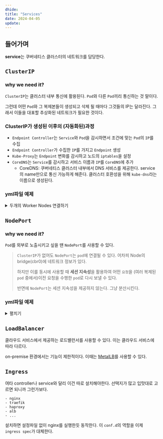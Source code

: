 ```yaml
---
dhide:
title: "Services"
date: 2024-04-05
update:
---
```


## 들어가며

**service**는 쿠버네티스 클러스터의 네트워크를 담당한다.

## `ClusterIP`

### why we need it?

`ClusterIP`는 클러스터 내부 통신에 활용된다. `Pod`와 다른 `Pod`끼리 통신하는 것 말이다.

그런데 어떤 `Pod`와 그 복제본들이 생성되고 삭제 될 때마다 그것들의 IP는 달라진다. 그래서 이들을 대표할 추상화된 네트워크가 필요한 것이다.

### ClusterIP가 생성된 이후의 (자동화된)과정

- `Endpoint Controller`는 `Service`와 `Pod`을 감시하면서 조건에 맞는 `Pod`의 `IP`를 수집
- `Endpoint Controller`가 수집한 `IP`를 가지고 `Endpoint` 생성
- `Kube-Proxy`는 `Endpoint` 변화를 감시하고 노드의 `iptables`을 설정
- `CoreDNS`는 `Service`를 감시하고 서비스 이름과 `IP`를 `CoreDNS`에 추가
  - CoreDNS: 쿠버네티스 클러스터 내부에서 DNS 서비스를 제공한다. service의 name만으로 통신 가능하게 해준다. 클러스터 호환성을 위해 `kube-dns`라는 이름으로 생성된다.

### yml파일 예제

<details>
  <summary>두개의 Worker Nodes 연결하기</summary>

```yaml
apiVersion: apps/v1
kind: Deployment
metadata:
name: redis
spec:
selector:
  matchLabels:
    app: counter
    tier: db
template:
  metadata:
    labels:
      app: counter
      tier: db
  spec:
    containers:
      - name: redis
        image: redis
        ports:
          - containerPort: 6379
            protocol: TCP

# 구분선을 통해 여러 Resource를 생성할 수 있다.
# 하나의 파일 안에있는 여러 Resource가 서로 연관되어야 하는 것은 아니다.
---
apiVersion: v1
kind: Service
metadata:
name: redis
spec:
# type이 비었을 경우 기본값은 ClusterIP
ports:
  - port: 6379
    protocol: TCP
selector:
  app: counter
  tier: db

---
apiVersion: apps/v1
kind: Deployment
metadata:
name: counter
spec:
selector:
  matchLabels:
    app: counter
    tier: app
template:
  metadata:
    labels:
      app: counter
      tier: app
  spec:
    containers:
      - name: counter
        image: ghcr.io/subicura/counter:latest
        env:
          - name: REDIS_HOST
            value: "redis" # Service의 이름으로 통신할 수 있다. CoreDNS가 Service 이름을 IP로 변환해준다.
          - name: REDIS_PORT
            value: "6379"
```

</details>

## `NodePort`

### why we need it?

`Pod`를 외부로 노출시키고 싶을 땐 `NodePort`를 사용할 수 있다.

> `ClusterIP`가 없어도 `NodePort`는 `pod`에 연결될 수 있다. 어차피 Node의 bridge(cbr0)에 네트워크 정보가 있다.
>
> 하지만 이를 동시에 사용할 때 **세션 지속성**을 활용하여 어떤 `요청`을 (여러 복제된 `pod` 중에서)이전 요청을 수행한 `pod`로 다시 보낼 수 있다.
>
> 반면에 `NodePort`는 세션 지속성을 제공하지 않는다. 그냥 분산시킨다.

### yml파일 예제

<details>
<summary>펼치기</summary>

```yaml
apiVersion: v1
kind: Service
metadata:
  name: counter-np
spec:
  type: NodePort # Service Resource의 타입을 지정
  ports:
    - port: 3000 # 외부에 노출될 포트
      protocol: TCP
      nodePort: 31000 # 목적지 포트, 30000~32767 사이의 포트를 사용할 수 있고, 지정하지 않으면 이 범위에서 랜덤으로 할당된다.
  selector: # 어떤 pod를 노출시킬지 선택
    app: counter
    tier: app
```

</details>

## `LoadBalancer`

클라우드 서비스에서 제공하는 로드밸런서를 사용할 수 있다. 이는 클라우드 서비스에 따라 다르다.

on-premise 환경에서는 기능이 제한적이다. 이때는 [MetalLB](https://github.com/metallb/metallb)를 사용할 수 있다.

## `Ingress`

여타 controller나 service와 달리 이건 따로 설치해야한다. 선택지가 많고 입맛대로 고르면 되니까 그런가보다.

    - nginx
    - traefik
    - haproxy
    - alb
    - ...

설치하면 설정파일 없이 nginx를 실행한듯 동작한다. 이 `conf.d`의 역할을 이제 `ingress spec`가 대체한다.
